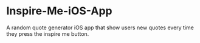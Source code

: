 # Inspire-Me-iOS-App
A random quote generator iOS app that show users new quotes every time they press the inspire me button.
